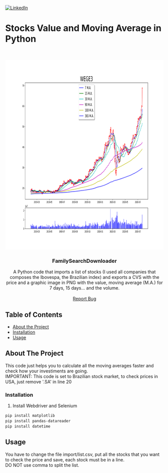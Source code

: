 [![LinkedIn][linkedin-shield]][linkedin-url]

# Stocks Value and Moving Average in Python

<!-- PROJECT LOGO -->
<br />
<p align="center">
  <a href="https://github.com/othneildrew/Best-README-Template">
    <img src="https://github.com/MatheusRuggeri/StocksValueAndMovingAveragePython/blob/master/export/img/WEGE3.png?raw=true" alt="Logo" width="800" height="600">
  </a>

  <h3 align="center">FamilySearchDownloader</h3>

  <p align="center">
    A Python code that imports a list of stocks (I used all companies that composes the Ibovespa, the Brazilian index) and exports a CVS with the price and a graphic image in PNG with the value, moving average (M.A.) for 7 days, 15 days... and the volume.
    <br />
    <br />
    <a href="https://github.com/MatheusRuggeri/StocksValueAndMovingAveragePython/issues">Report Bug</a>
  </p>
</p>



<!-- TABLE OF CONTENTS -->
## Table of Contents

* [About the Project](#about-the-project)
* [Installation](#installation)
* [Usage](#usage)


<!-- ABOUT THE PROJECT -->
## About The Project

  <p>
    This code just helps you to calculate all the moving averages faster and check how your investiments are going.
    <br />
    IMPORTANT: This code is set to Brazilian stock market, to check prices in USA, just remove '.SA' in line 20
  </p>
  
### Installation

1. Install Webdriver and Selenium
```sh
pip install matplotlib
pip install pandas-datareader
pip install datetime
```

<!-- USAGE EXAMPLES -->
## Usage

  <p>
    You have to change the file import/list.csv, put all the stocks that you want to check the price and save, each stock must be in a line.
    <br />
    DO NOT use comma to split the list.
  </p>


<!-- MARKDOWN LINKS & IMAGES -->
[linkedin-shield]: https://img.shields.io/badge/-LinkedIn-black.svg?style=flat-square&logo=linkedin&colorB=555
[linkedin-url]: https://linkedin.com/in/joaomurdiga
